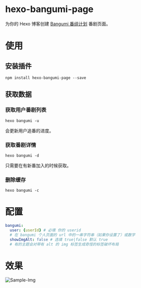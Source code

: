 # hexo-bangumi-page

为你的 Hexo 博客创建 [Bangumi 番组计划](https://bangumi.tv/) 番剧页面。

# 使用

## 安装插件

```npm
npm install hexo-bangumi-page --save
```

## 获取数据

### 获取用户番剧列表

```npm
hexo bangumi -u
```

会更新用户追番的进度。

### 获取番剧详情

```npm
hexo bangumi -d
```

只需要在有新番加入的时候获取。

### 删除缓存

```npm
hexo bangumi -c
```


# 配置

```yaml
bangumi:
  user: {userId} # 必填 你的 userid
  # 在 bangumi 个人页面的 url 中的一串字符串（如果你设置了）或数字
  showImgAlt: false # 选填 true|false 默认 true
  # 有的主题会对带有 alt 的 img 标签生成奇怪的标签破坏布局
```

# 效果

![Sample-Img](https://cdn.jsdelivr.net/gh/KiritaniAyaka/Static/hexo-bangumi-page/sample-img-1.png)

